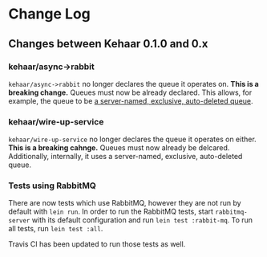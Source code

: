 # Change Log

## Changes between Kehaar 0.1.0 and 0.x

### kehaar/async->rabbit

`kehaar/async->rabbit` no longer declares the queue it operates
on. **This is a breaking change.** Queues must now be already
declared. This allows, for example, the queue to be
[a server-named, exclusive, auto-deleted queue](http://clojurerabbitmq.info/articles/queues.html#declaring-a-temporary-exclusive-queue).

### kehaar/wire-up-service

`kehaar/wire-up-service` no longer declares the queue it operates on
either. **This is a breaking cahnge.** Queues must now already be
delcared. Additionally, internally, it uses a server-named, exclusive,
auto-deleted queue.

### Tests using RabbitMQ

There are now tests which use RabbitMQ, however they are not run by
default with `lein run`. In order to run the RabbitMQ tests, start
`rabbitmq-server` with its default configuration and run `lein test
:rabbit-mq`. To run all tests, run `lein test :all`.

Travis CI has been updated to run those tests as well.
